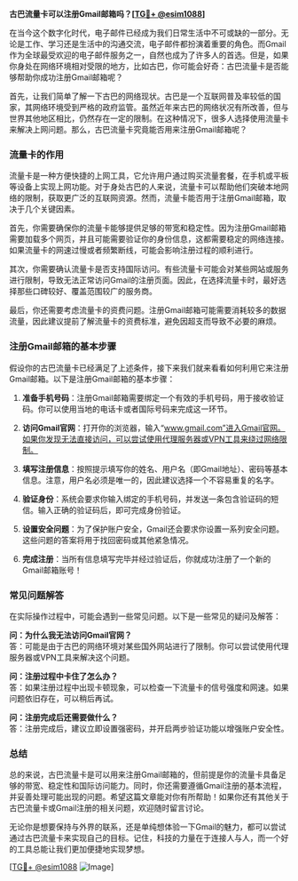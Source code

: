 **古巴流量卡可以注册Gmail邮箱吗？[[TG💪+ @esim1088](https://t.me/s/esim1088)]**

在当今这个数字化时代，电子邮件已经成为我们日常生活中不可或缺的一部分。无论是工作、学习还是生活中的沟通交流，电子邮件都扮演着重要的角色。而Gmail作为全球最受欢迎的电子邮件服务之一，自然也成为了许多人的首选。但是，如果你身处在网络环境相对受限的地方，比如古巴，你可能会好奇：古巴流量卡是否能够帮助你成功注册Gmail邮箱呢？

首先，让我们简单了解一下古巴的网络现状。古巴是一个互联网普及率较低的国家，其网络环境受到严格的政府监管。虽然近年来古巴的网络状况有所改善，但与世界其他地区相比，仍然存在一定的限制。在这种情况下，很多人选择使用流量卡来解决上网问题。那么，古巴流量卡究竟能否用来注册Gmail邮箱呢？

### 流量卡的作用

流量卡是一种方便快捷的上网工具，它允许用户通过购买流量套餐，在手机或平板等设备上实现上网功能。对于身处古巴的人来说，流量卡可以帮助他们突破本地网络的限制，获取更广泛的互联网资源。然而，流量卡能否用于注册Gmail邮箱，取决于几个关键因素。

首先，你需要确保你的流量卡能够提供足够的带宽和稳定性。因为注册Gmail邮箱需要加载多个网页，并且可能需要验证你的身份信息，这都需要稳定的网络连接。如果流量卡的网速过慢或者频繁断线，可能会影响注册过程的顺利进行。

其次，你需要确认流量卡是否支持国际访问。有些流量卡可能会对某些网站或服务进行限制，导致无法正常访问Gmail的注册页面。因此，在选择流量卡时，最好选择那些口碑较好、覆盖范围较广的服务商。

最后，你还需要考虑流量卡的资费问题。注册Gmail邮箱可能需要消耗较多的数据流量，因此建议提前了解流量卡的资费标准，避免因超支而导致不必要的麻烦。

### 注册Gmail邮箱的基本步骤

假设你的古巴流量卡已经满足了上述条件，接下来我们就来看看如何利用它来注册Gmail邮箱。以下是注册Gmail邮箱的基本步骤：

1. **准备手机号码**：注册Gmail邮箱需要绑定一个有效的手机号码，用于接收验证码。你可以使用当地的电话卡或者国际号码来完成这一环节。

2. **访问Gmail官网**：打开你的浏览器，输入“www.gmail.com”进入Gmail官网。如果你发现无法直接访问，可以尝试使用代理服务器或VPN工具来绕过网络限制。

3. **填写注册信息**：按照提示填写你的姓名、用户名（即Gmail地址）、密码等基本信息。注意，用户名必须是唯一的，因此建议选择一个不容易重复的名字。

4. **验证身份**：系统会要求你输入绑定的手机号码，并发送一条包含验证码的短信。输入正确的验证码后，即可完成身份验证。

5. **设置安全问题**：为了保护账户安全，Gmail还会要求你设置一系列安全问题。这些问题的答案将用于找回密码或其他紧急情况。

6. **完成注册**：当所有信息填写完毕并经过验证后，你就成功注册了一个新的Gmail邮箱账号！

### 常见问题解答

在实际操作过程中，可能会遇到一些常见问题。以下是一些常见的疑问及解答：

**问：为什么我无法访问Gmail官网？**  
答：可能是由于古巴的网络环境对某些国外网站进行了限制。你可以尝试使用代理服务器或VPN工具来解决这个问题。

**问：注册过程中卡住了怎么办？**  
答：如果注册过程中出现卡顿现象，可以检查一下流量卡的信号强度和网速。如果问题依旧存在，可以稍后再试。

**问：注册完成后还需要做什么？**  
答：注册完成后，建议立即设置强密码，并开启两步验证功能以增强账户安全性。

### 总结

总的来说，古巴流量卡是可以用来注册Gmail邮箱的，但前提是你的流量卡具备足够的带宽、稳定性和国际访问能力。同时，你还需要遵循Gmail注册的基本流程，并妥善处理可能出现的问题。希望这篇文章能对你有所帮助！如果你还有其他关于古巴流量卡或Gmail注册的相关问题，欢迎随时留言讨论。

无论你是想要保持与外界的联系，还是单纯想体验一下Gmail的魅力，都可以尝试通过古巴流量卡来实现自己的目标。记住，科技的力量在于连接人与人，而一个好的工具总能让我们更加便捷地实现梦想。

[[TG💪+ @esim1088](https://t.me/s/esim1088) ![Image](https://i.postimg.cc/4NQfJmqS/Snipaste-2025-05-13-00-14-12.png)]